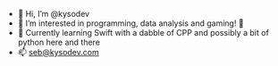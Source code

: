 - 👋 Hi, I’m @kysodev
- 👀 I’m interested in programming, data analysis and gaming! 🤩
- 🌱 Currently learning Swift with a dabble of CPP and possibly a bit of python here and there 
- 📫 seb@kysodev.com

<!---
kysodev/kysodev is a ✨ special ✨ repository because its `README.md` (this file) appears on your GitHub profile.
You can click the Preview link to take a look at your changes.
--->
